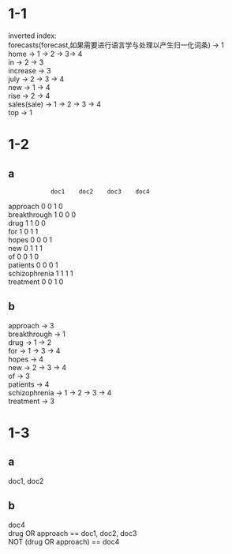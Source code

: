 # 1-1
inverted index:  
forecasts(forecast,如果需要进行语言学与处理以产生归一化词条) -> 1  
home -> 1 -> 2 -> 3-> 4  
in -> 2 -> 3  
increase -> 3  
july -> 2 -> 3 -> 4  
new -> 1 -> 4  
rise -> 2 -> 4  
sales(sale) -> 1 -> 2 -> 3 -> 4  
top -> 1  

# 1-2
## a
                doc1    doc2    doc3    doc4  
approach          0       0       1       0  
breakthrough      1       0       0       0  
drug              1       1       0       0  
for               1       0       1       1  
hopes             0       0       0       1  
new               0       1       1       1  
of                0       0       1       0  
patients          0       0       0       1  
schizophrenia     1       1       1       1  
treatment         0       0       1       0  
## b
approach -> 3  
breakthrough -> 1  
drug -> 1 -> 2  
for -> 1 -> 3 -> 4  
hopes -> 4  
new -> 2 -> 3 -> 4  
of -> 3  
patients -> 4  
schizophrenia -> 1 -> 2 -> 3 -> 4  
treatment -> 3  

# 1-3
## a
doc1, doc2  
## b
doc4  
drug OR approach == doc1, doc2, doc3  
NOT (drug OR approach) == doc4  
